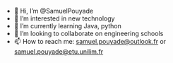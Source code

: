 - 👋 Hi, I’m @SamuelPouyade
- 👀 I’m interested in new technology
- 🌱 I’m currently learning Java, python
- 💞️ I’m looking to collaborate on engineering schools
- 📫 How to reach me: samuel.pouyade@outlook.fr or samuel.pouyade@etu.unilim.fr

